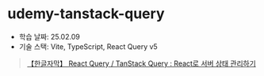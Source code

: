 # udemy-tanstack-query

- 학습 날짜: 25.02.09
- 기술 스택: Vite, TypeScript, React Query v5

> [【한글자막】 React Query / TanStack Query : React로 서버 상태 관리하기](https://www.udemy.com/course/react-query-react/)
